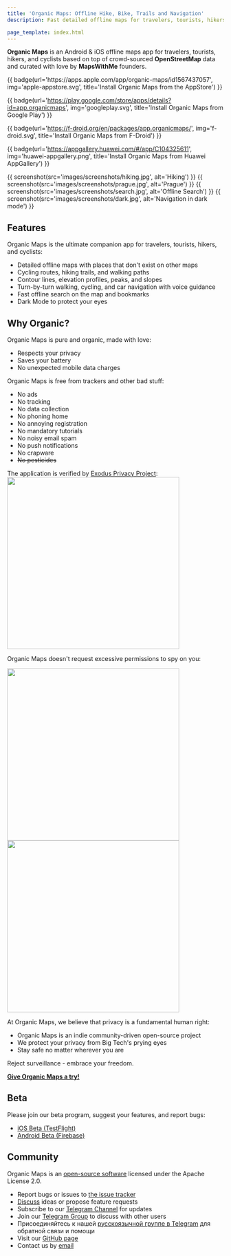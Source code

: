 ```yaml
---
title: 'Organic Maps: Offline Hike, Bike, Trails and Navigation'
description: Fast detailed offline maps for travelers, tourists, hikers and cyclists, based on OpenStreetMap and curated with love by MapsWithMe founders.

page_template: index.html
---
```


**Organic Maps** is an Android & iOS offline maps app
for travelers, tourists, hikers, and cyclists based on top of crowd-sourced
**OpenStreetMap** data and curated with love by **MapsWithMe** founders.

<p id='install'>
  {{ badge(url='https://apps.apple.com/app/organic-maps/id1567437057', img='apple-appstore.svg', title='Install Organic Maps from the AppStore') }}

  {{ badge(url='https://play.google.com/store/apps/details?id=app.organicmaps', img='googleplay.svg', title='Install Organic Maps from Google Play') }}

  {{ badge(url='https://f-droid.org/en/packages/app.organicmaps/', img='f-droid.svg', title='Install Organic Maps from F-Droid') }}

  {{ badge(url='https://appgallery.huawei.com/#/app/C104325611', img='huawei-appgallery.png', title='Install Organic Maps from Huawei AppGallery') }}
</p>


{{ screenshot(src='images/screenshots/hiking.jpg', alt='Hiking') }}
{{ screenshot(src='images/screenshots/prague.jpg', alt='Prague') }}
{{ screenshot(src='images/screenshots/search.jpg', alt='Offline Search') }}
{{ screenshot(src='images/screenshots/dark.jpg', alt='Navigation in dark mode') }}

## Features

Organic Maps is the ultimate companion app for travelers, tourists, hikers, and cyclists:

- Detailed offline maps with places that don't exist on other maps
- Cycling routes, hiking trails, and walking paths
- Contour lines, elevation profiles, peaks, and slopes
- Turn-by-turn walking, cycling, and car navigation with voice guidance
- Fast offline search on the map and bookmarks
- Dark Mode to protect your eyes

## Why Organic?

Organic Maps is pure and organic, made with love:

- Respects your privacy
- Saves your battery
- No unexpected mobile data charges

Organic Maps is free from trackers and other bad stuff:

- No ads
- No tracking
- No data collection
- No phoning home
- No annoying registration
- No mandatory tutorials
- No noisy email spam
- No push notifications
- No crapware
- ~~No pesticides~~

The application is verified by <a href='https://reports.exodus-privacy.eu.org/en/reports/app.organicmaps/latest/'>Exodus Privacy Project</a>:
<br/>
<img src='images/privacy/exodus.png' width='400'>

Organic Maps doesn't request excessive permissions to spy on you:

<img src='images/privacy/om.jpg' width='400'>
<img src='images/privacy/mm.jpg' width='400'>

At Organic Maps, we believe that privacy is a fundamental human right:

- Organic Maps is an indie community-driven open-source project
- We protect your privacy from Big Tech's prying eyes
- Stay safe no matter wherever you are

Reject surveillance - embrace your freedom.

[**Give Organic Maps a try!**](#install)

## Beta

Please join our beta program, suggest your features, and report bugs:

- [iOS Beta (TestFlight)](https://testflight.apple.com/join/lrKCl08I)
- [Android Beta (Firebase)](https://appdistribution.firebase.dev/i/9ec3bca5e2b47373)

## Community

Organic Maps is an [open-source software](https://github.com/organicmaps/organicmaps)
licensed under the Apache License 2.0.

- Report bugs or issues to [the issue tracker](https://github.com/organicmaps/organicmaps/issues)
- [Discuss](https://github.com/organicmaps/organicmaps/discussions/categories/ideas) ideas or propose feature requests
- Subscribe to our [Telegram Channel](https://t.me/OrganicMapsApp) for updates
- Join our [Telegram Group](https://t.me/OrganicMaps) to discuss with other users
- Присоединяйтесь к нашей [русскоязычной группе в Telegram](https://t.me/OrganicMapsRu) для обратной связи и помощи
- Visit our [GitHub page](https://github.com/organicmaps/organicmaps)
- Contact us by [email](mailto:hello@organicmaps.app)


<button id='add' style='display:none; position:absolute'>
    Install for Android
</button>

<script>
    // https://developers.google.com/web/fundamentals/app-install-banners/native
    window.addEventListener('beforeinstallprompt', (e) => {
        alert('beforeinstallprompt TODO');
        const add = document.getElementById('add')
        add.style.display = 'block';
        add.onclick = _ => {
            e.prompt()
        }
    })
</script>

